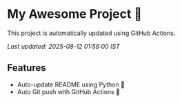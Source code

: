 # My Awesome Project 🚀

This project is automatically updated using GitHub Actions.

_Last updated: 2025-08-12 01:58:00 IST_

## Features
- Auto-update README using Python 🐍
- Auto Git push with GitHub Actions 🤖
